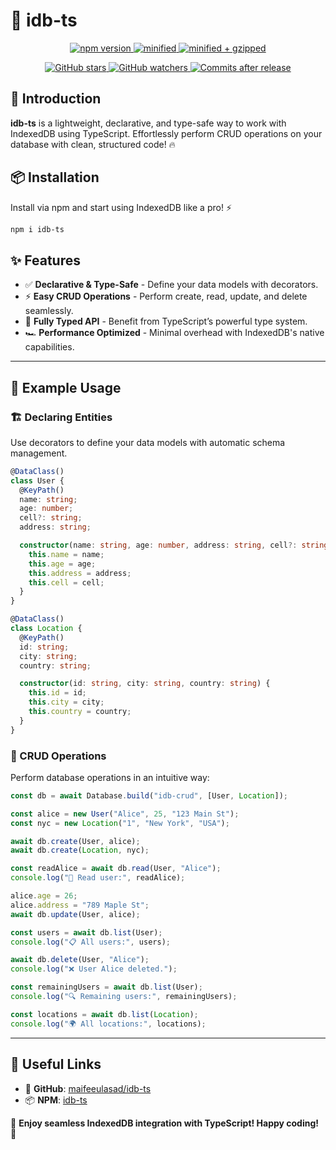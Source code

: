# 🚀 idb-ts

<p align="center">
  <a href="https://www.npmjs.com/package/idb-ts">
    <img src="https://img.shields.io/npm/v/idb-ts.svg" alt="npm version">
  </a>
  <a href="https://badgen.net/bundlephobia/min/idb-ts">
    <img src="https://badgen.net/bundlephobia/min/idb-ts&cache-control=no-cache" alt="minified">
  </a>
  <a href="https://badgen.net/bundlephobia/minzip/idb-ts">
    <img src="https://badgen.net/bundlephobia/minzip/idb-ts&cache-control=no-cache" alt="minified + gzipped">
  </a>
</p>

<p align="center">
  <a href="https://github.com/maifeeulasad/idb-ts/stargazers">
    <img src="https://img.shields.io/github/stars/maifeeulasad/idb-ts" alt="GitHub stars">
  </a>
  <a href="https://github.com/maifeeulasad/idb-ts/watchers">
    <img src="https://img.shields.io/github/watchers/maifeeulasad/idb-ts" alt="GitHub watchers">
  </a>
  <a href="https://img.shields.io/github/commits-since/maifeeulasad/idb-ts/latest/main?include_prereleases">
    <img src="https://img.shields.io/github/commits-since/maifeeulasad/idb-ts/latest/main?include_prereleases" alt="Commits after release">
  </a>
</p>


## 📌 Introduction
**idb-ts** is a lightweight, declarative, and type-safe way to work with IndexedDB using TypeScript. Effortlessly perform CRUD operations on your database with clean, structured code! 🔥

## 📦 Installation
Install via npm and start using IndexedDB like a pro! ⚡
```sh
npm i idb-ts
```

## ✨ Features
- ✅ **Declarative & Type-Safe** - Define your data models with decorators.
- ⚡ **Easy CRUD Operations** - Perform create, read, update, and delete seamlessly.
- 🚀 **Fully Typed API** - Benefit from TypeScript’s powerful type system.
- 🏎️ **Performance Optimized** - Minimal overhead with IndexedDB's native capabilities.

---

## 📖 Example Usage

### 🏗️ Declaring Entities
Use decorators to define your data models with automatic schema management.

```typescript
@DataClass()
class User {
  @KeyPath()
  name: string;
  age: number;
  cell?: string;
  address: string;

  constructor(name: string, age: number, address: string, cell?: string) {
    this.name = name;
    this.age = age;
    this.address = address;
    this.cell = cell;
  }
}

@DataClass()
class Location {
  @KeyPath()
  id: string;
  city: string;
  country: string;

  constructor(id: string, city: string, country: string) {
    this.id = id;
    this.city = city;
    this.country = country;
  }
}
```

### 🔄 CRUD Operations
Perform database operations in an intuitive way:

```typescript
const db = await Database.build("idb-crud", [User, Location]);

const alice = new User("Alice", 25, "123 Main St");
const nyc = new Location("1", "New York", "USA");

await db.create(User, alice);
await db.create(Location, nyc);

const readAlice = await db.read(User, "Alice");
console.log("👤 Read user:", readAlice);

alice.age = 26;
alice.address = "789 Maple St";
await db.update(User, alice);

const users = await db.list(User);
console.log("📋 All users:", users);

await db.delete(User, "Alice");
console.log("❌ User Alice deleted.");

const remainingUsers = await db.list(User);
console.log("🔍 Remaining users:", remainingUsers);

const locations = await db.list(Location);
console.log("🌍 All locations:", locations);
```

---

## 🔗 Useful Links
- 📂 **GitHub**: [maifeeulasad/idb-ts](https://github.com/maifeeulasad/idb-ts)
- 📦 **NPM**: [idb-ts](https://www.npmjs.com/package/idb-ts)

🎉 **Enjoy seamless IndexedDB integration with TypeScript! Happy coding!** 🚀

